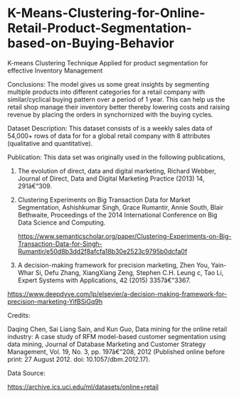 # K-Means-Clustering-for-Online-Retail-Product-Segmentation-based-on-Buying-Behavior

K-means Clustering Technique Applied for product segmentation for effective Inventory Management

Conclusions: The model gives us some great insights by segmenting multiple products into different categories for a retail company with similar/cyclical buying pattern over a period of 1 year. This can help us the retail shop manage their inventory better thereby lowering costs and raising revenue by placing the orders in synchornized with the buying cycles.

Dataset Description: This dataset consists of is a weekly sales data of 54,000+ rows of data for for a global retail company with 8 attributes (qualitative and quantitative).

Publication: This data set was originally used in the following publications,

1. The evolution of direct, data and digital marketing, Richard Webber, Journal of Direct, Data and Digital Marketing Practice (2013) 14, 291â€“309.

2. Clustering Experiments on Big Transaction Data for Market Segmentation, Ashishkumar Singh, Grace Rumantir, Annie South, Blair Bethwaite, Proceedings of the 2014 International Conference on Big Data Science and Computing.

   https://www.semanticscholar.org/paper/Clustering-Experiments-on-Big-Transaction-Data-for-Singh-Rumantir/e50d8b3dd2f8afcfa18b30e2523c9795b0dcfa0f

3. A decision-making framework for precision marketing, Zhen You, Yain-Whar Si, Defu Zhang, XiangXiang Zeng, Stephen C.H. Leung c, Tao Li, Expert Systems with Applications, 42 (2015) 3357â€“3367.

  https://www.deepdyve.com/lp/elsevier/a-decision-making-framework-for-precision-marketing-YifBSiGq9h


Credits: 

Daqing Chen, Sai Liang Sain, and Kun Guo, Data mining for the online retail industry: A case study of RFM model-based customer segmentation using data mining, Journal of Database Marketing and Customer Strategy Management, Vol. 19, No. 3, pp. 197â€“208, 2012 (Published online before print: 27 August 2012. doi: 10.1057/dbm.2012.17).

Data Source: 

https://archive.ics.uci.edu/ml/datasets/online+retail
